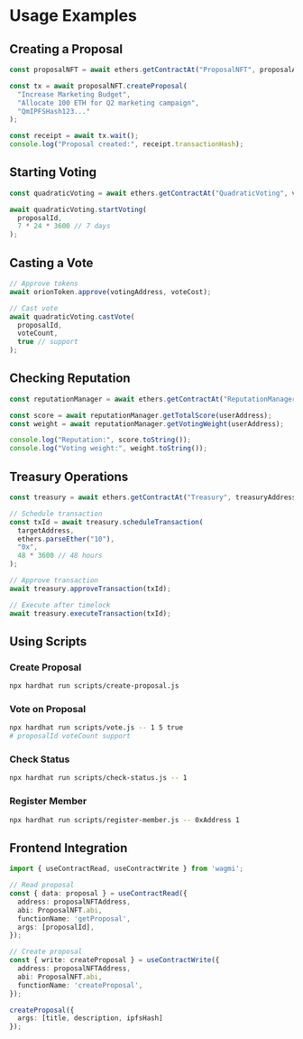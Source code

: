 # Usage Examples

## Creating a Proposal

```javascript
const proposalNFT = await ethers.getContractAt("ProposalNFT", proposalAddress);

const tx = await proposalNFT.createProposal(
  "Increase Marketing Budget",
  "Allocate 100 ETH for Q2 marketing campaign",
  "QmIPFSHash123..."
);

const receipt = await tx.wait();
console.log("Proposal created:", receipt.transactionHash);
```

## Starting Voting

```javascript
const quadraticVoting = await ethers.getContractAt("QuadraticVoting", votingAddress);

await quadraticVoting.startVoting(
  proposalId,
  7 * 24 * 3600 // 7 days
);
```

## Casting a Vote

```javascript
// Approve tokens
await orionToken.approve(votingAddress, voteCost);

// Cast vote
await quadraticVoting.castVote(
  proposalId,
  voteCount,
  true // support
);
```

## Checking Reputation

```javascript
const reputationManager = await ethers.getContractAt("ReputationManager", repAddress);

const score = await reputationManager.getTotalScore(userAddress);
const weight = await reputationManager.getVotingWeight(userAddress);

console.log("Reputation:", score.toString());
console.log("Voting weight:", weight.toString());
```

## Treasury Operations

```javascript
const treasury = await ethers.getContractAt("Treasury", treasuryAddress);

// Schedule transaction
const txId = await treasury.scheduleTransaction(
  targetAddress,
  ethers.parseEther("10"),
  "0x",
  48 * 3600 // 48 hours
);

// Approve transaction
await treasury.approveTransaction(txId);

// Execute after timelock
await treasury.executeTransaction(txId);
```

## Using Scripts

### Create Proposal
```bash
npx hardhat run scripts/create-proposal.js
```

### Vote on Proposal
```bash
npx hardhat run scripts/vote.js -- 1 5 true
# proposalId voteCount support
```

### Check Status
```bash
npx hardhat run scripts/check-status.js -- 1
```

### Register Member
```bash
npx hardhat run scripts/register-member.js -- 0xAddress 1
```

## Frontend Integration

```typescript
import { useContractRead, useContractWrite } from 'wagmi';

// Read proposal
const { data: proposal } = useContractRead({
  address: proposalNFTAddress,
  abi: ProposalNFT.abi,
  functionName: 'getProposal',
  args: [proposalId],
});

// Create proposal
const { write: createProposal } = useContractWrite({
  address: proposalNFTAddress,
  abi: ProposalNFT.abi,
  functionName: 'createProposal',
});

createProposal({
  args: [title, description, ipfsHash]
});
```

